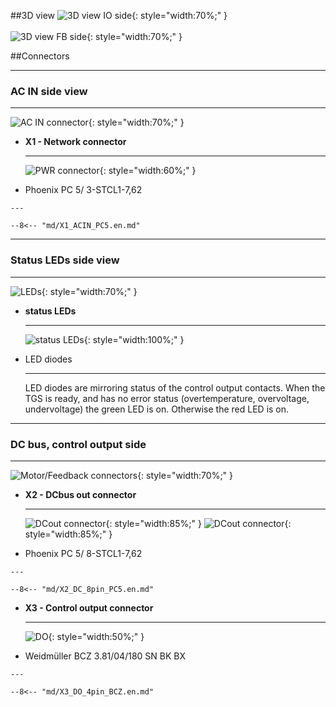 <!--
# Popis zařízení   

## Konektory
-->
##3D view
![3D view IO side](../img/IOside.en.svg){: style="width:70%;" }
<br>
<br>
![3D view FB side](../img/MotSide.en.svg){: style="width:70%;" }

##Connectors
___
### AC IN side view
___

![AC IN connector](../../../../source/img/TGS-320-10_15_ACside.png){: style="width:70%;" }


<div class="grid cards" markdown>

-   **X1 - Network connector**

    ---
	
	![PWR connector](../../../../source/img/1778078.svg){: style="width:60%;" }

-    Phoenix PC 5/ 3-STCL1-7,62

	---
	
	--8<-- "md/X1_ACIN_PC5.en.md"

</div>

___
### Status LEDs side view
___


![LEDs](../../../../source/img/TGS-320-10_15_LEDSide.png){: style="width:70%;" }

<div class="grid cards" markdown>

-	**status LEDs**

	---
	
	![status LEDs](../img/LEDs.svg){: style="width:100%;" }
	
-	LED diodes

	---
	
	LED diodes are mirroring status of the control output contacts.
	When the TGS is ready, and has no error status (overtemperature, overvoltage, undervoltage) the green LED is on.
	Otherwise the red LED is on.

</div>
   
___
### DC bus, control output side
___

![Motor/Feedback connectors](../../../../source/img/TGS-320-10_15_DCbusSide.png){: style="width:70%;" }

<div class="grid cards" markdown>

-   **X2 - DCbus out connector**

    ---
	
	![DCout connector](../../../../source/img/1778120.svg){: style="width:85%;" }
	![DCout connector](../../../../source/img/TGS-320_Rb.png){: style="width:85%;" }	

-    Phoenix PC 5/ 8-STCL1-7,62

	---

	--8<-- "md/X2_DC_8pin_PC5.en.md"

-   **X3 - Control output connector**

    ---
	
	![DO](../../../../source/img/1792790000.svg){: style="width:50%;" }

-    Weidmüller BCZ 3.81/04/180 SN BK BX

    ---

	--8<-- "md/X3_DO_4pin_BCZ.en.md"
	
</div>


